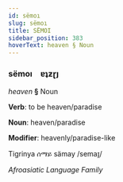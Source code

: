 ```yaml
---
id: sëmoı
slug: sëmoı
title: SËMOI
sidebar_position: 383
hoverText: heaven § Noun
---
```


### sëmoı&emsp;<span kind="abugida">ɐʇƶɽȷ</span>

*heaven* **§** Noun

**Verb**: to be heaven/paradise

**Noun**: heaven/paradise

**Modifier**: heavenly/paradise-like

Tigrinya ሰማይ sämay /semaɪ̯/

*Afroasiatic Language Family*